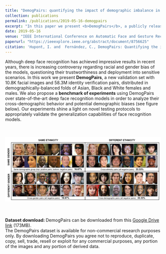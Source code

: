 ```yaml
---
title: "DemogPairs: quantifying the impact of demographic imbalance in deep face recognition"
collection: publications
permalink: /publications/2019-05-16-demogpairs
excerpt: "In this paper we present <b>DemogPairs</b>, a publicly released validation dataset with 10.8K facial images and 58.3M identity verification pairs, distributed in demographically-balanced folds of Asian, Black and White females and males. DemogPairs and its associated benchmarking protocol are conceived to explore demographic biases and the cross-demographic behaviour of face recognition algorithms. More information on <b>how to obtain DemogPairs[here](https://ihupont.github.io/publications/2019-05-16-demogpairs)</b>."
date: 2019-05-16
venue: "IEEE International Conference on Automatic Face and Gesture Recognition (FG 2019)"
paperurl: "https://ieeexplore.ieee.org/abstract/document/8756625"
citation: 'Hupont, I. and  Fernández, C., DemogPairs: Quantifying the impact of demographic imbalance in deep face recognition, 14th IEEE International Conference on Automatic Face & Gesture Recognition (FG 2019). IEEE, 2019.'
---
```


Although deep face recognition has achieved impressive results in recent years, there is increasing controversy regarding racial and gender bias of the models, questioning their trustworthiness and deployment into sensitive scenarios. In this work we present <b>DemogPairs</b>, a new validation set with 10.8K facial images and 58.3M identity verification pairs, distributed in demographically-balanced folds of Asian, Black and White females and males. We also propose a <b>benchmark of experiments</b> using DemogPairs over state-of-the-art deep face recognition models in order to analyze their cross-demographic behavior and potential demographic biases (see figure below). Our experiments shine a light on novel testing protocols to appropriately validate the generalization capabilities of face recognition models.

<br> <br/><img src='/images/DemogPairs_pairs_examples.png'>

<br> <br/> <b>Dataset download: </b> DemogPairs can be downloaded from this [Google Drive link](https://drive.google.com/file/d/1f_ez-ll6wxDXScrG4ceStZRuLT_K8Uy8/view?usp=sharing) (173MB). <br> The DemogPairs dataset is available for non-commercial research purposes only. By downloading DemogPairs you agree not to reproduce, duplicate, copy, sell, trade, resell or exploit for any commercial purposes, any portion of the images and any portion of derived data.

